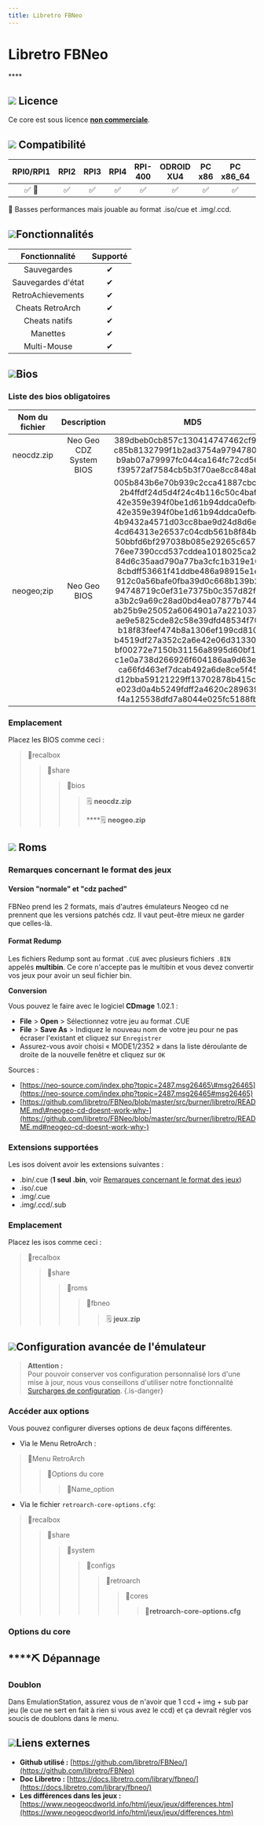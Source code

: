 ```yaml
---
title: Libretro FBNeo
---
```


# Libretro FBNeo

\*\*\*\*

## ![](./gerald-g-parchment-background-or-border-5.svg) Licence

Ce core est sous licence [**non commerciale**](https://github.com/finalburnneo/FBNeo/blob/master/LICENSE.md).

## ![](./compatibility.png) Compatibilité

| RPI0/RPI1 | RPI2 | RPI3 | RPI4 | RPI-400 | ODROID XU4 | PC x86 | PC x86\_64 | ODROID GO |
| :---: | :---: | :---: | :---: | :---: | :---: | :---: | :---: | :---: |
| ✅ 🐌  | ✅ | ✅ | ✅ | ✅ | ✅ | ✅ | ✅ | ✅ |

🐌 Basses performances mais jouable au format .iso/cue et .img/.ccd.

## ![](./cogwheel-145804_640.png)Fonctionnalités

| Fonctionnalité | Supporté |
| :---: | :---: |
| Sauvegardes | ✔ |
| Sauvegardes d'état | ✔ |
| RetroAchievements | ✔ |
| Cheats RetroArch | ✔ |
| Cheats natifs | ✔ |
| Manettes | ✔ |
| Multi-Mouse | ✔ |

## ![](./tqfp32.svg)Bios

### Liste des bios obligatoires

| Nom du fichier | Description | **MD5** |
| :---: | :---: | :---: |
| neocdz.zip | Neo Geo CDZ System BIOS | 389dbeb0cb857c130414747462cf9d71 c85b8132799f1b2ad3754a97947809d2 b9ab07a79997fc044ca164fc72cd5680 f39572af7584cb5b3f70ae8cc848aba2 |
| neogeo;zip | Neo Geo BIOS | 005b843b6e70b939c2cca41887cbc371 2b4ffdf24d5d4f24c4b116c50c4bafc3 42e359e394f0be1d61b94ddca0efbe6c 42e359e394f0be1d61b94ddca0efbe6c 4b9432a4571d03cc8bae9d24d8d6eb40 4cd64313e26537c04cdb561b8f84b0e4 50bbfd6bf297038b085e29265c65723a 76ee7390ccd537cddea1018025ca29a8 84d6c35aad790a77ba3cfc1b319e1061 8cbdff53661f41ddbe486a98915e1ec9 912c0a56bafe0fba39d0c668b139b250 94748719c0ef31e7375b0c357d82fc89 a3b2c9a69c28ad0bd4ea07877b744bbe ab25b9e25052a6064901a7a221037eb6 ae9e5825cde82c58e39dfd48534f7060 b18f83feef474b8a1306ef199cd810a2 b4519df27a352c2a6e42e06d31330d91 bf00272e7150b31156a8995d60bf185d c1e0a738d266926f604186aa9d63e4db ca66fd463ef7dcab492a6de8ce5f45eb d12bba59121229ff13702878b415cb7c e023d0a4b5249fdff2a4620c28963944 f4a125538dfd7a8044e025fc5188fb88 |

### Emplacement

Placez les BIOS comme ceci :

> 📁recalbox
>
> > 📁share
> >
> > > 📁bios
> > >
> > > > 🗒 **neocdz.zip**
> > > >
> > > > \*\*\*\*🗒 **neogeo.zip**

## ![](./rom-30098_640.png) Roms

### Remarques concernant le format des jeux

#### Version "normale" et "cdz pached"

FBNeo prend les 2 formats, mais d'autres émulateurs Neogeo cd ne prennent que les versions patchés cdz. Il vaut peut-être mieux ne garder que celles-là.

#### Format Redump

Les fichiers Redump sont au format `.CUE` avec plusieurs fichiers `.BIN` appelés **multibin**. Ce core n'accepte pas le multibin et vous devez convertir vos jeux pour avoir un seul fichier bin.

**Conversion**

Vous pouvez le faire avec le logiciel **CDmage** 1.02.1 :

* **File** &gt; **Open** &gt; Sélectionnez votre jeu au format .CUE
* **File** &gt; **Save As** &gt; Indiquez le nouveau nom de votre jeu pour ne pas écraser l'existant et cliquez sur `Enregistrer`
* Assurez-vous avoir choisi « MODE1/2352 » dans la liste déroulante de droite de la nouvelle fenêtre et cliquez sur `OK`

Sources :

* [https://neo-source.com/index.php?topic=2487.msg26465\#msg26465](https://neo-source.com/index.php?topic=2487.msg26465#msg26465)
* [https://github.com/libretro/FBNeo/blob/master/src/burner/libretro/README.md\#neogeo-cd-doesnt-work-why-](https://github.com/libretro/FBNeo/blob/master/src/burner/libretro/README.md#neogeo-cd-doesnt-work-why-)

### Extensions supportées

Les isos doivent avoir les extensions suivantes :

* .bin/.cue \(**1 seul .bin**, voir [Remarques concernant le format des jeux](/fr/emulateurs/consoles-de-salon/neo-geo-cd/libretro-fbneo#remarques-concernant-le-format-des-jeux)\)
* .iso/.cue
* .img/.cue
* .img/.ccd/.sub

### Emplacement

Placez les isos comme ceci :

> 📁recalbox
>
> > 📁share
> >
> > > 📁roms
> > >
> > > > 📁fbneo
> > > >
> > > > > 🗒 **jeux.zip**

## ![](./hammer-28636_640.png)Configuration avancée de l'émulateur


>**Attention :**  
>Pour pouvoir conserver vos configuration personnalisé lors d'une mise à jour, nous vous conseillons d'utiliser notre fonctionnalité [Surcharges de configuration](/fr/usage-avance/surcharge-de-configuration).
{.is-danger}

### Accéder aux options

Vous pouvez configurer diverses options de deux façons différentes.

* Via le Menu RetroArch :

> 📁Menu RetroArch
>
> > 📁Options du core
> >
> > > 🧩Name\_option

* Via le fichier `retroarch-core-options.cfg`:

> 📁recalbox
>
> > 📁share
> >
> > > 📁system
> > >
> > > > 📁configs
> > > >
> > > > > 📁retroarch
> > > > >
> > > > > > 📁cores
> > > > > >
> > > > > > > 🧩**retroarch-core-options.cfg**

### Options du core

## \*\*\*\*⛏ **Dépannage**

### Doublon

Dans EmulationStation, assurez vous de n'avoir que 1 ccd + img + sub par jeu \(le cue ne sert en fait à rien si vous avez le ccd\) et ça devrait régler vos soucis de doublons dans le menu.

## ![](./kisspng-web-development-world-wide-web-computer-icons-webs-world-wide-web-icon-png-5ab05c24477216.4540070115215073642927.png)**Liens externes**

* **Github utilisé :** [https://github.com/libretro/FBNeo/](https://github.com/libretro/FBNeo)
* **Doc Libretro :** [https://docs.libretro.com/library/fbneo/](https://docs.libretro.com/library/fbneo/)
* **Les différences dans les jeux :** [https://www.neogeocdworld.info/html/jeux/jeux/differences.htm](https://www.neogeocdworld.info/html/jeux/jeux/differences.htm)

